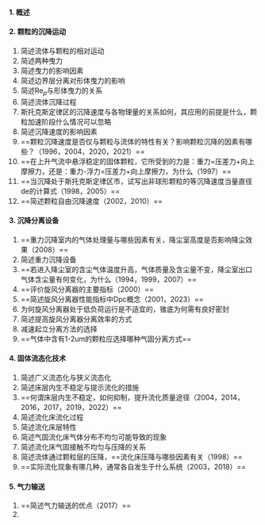 #### 1. 概述

#### 2. 颗粒的沉降运动

1. 简述流体与颗粒的相对运动
2. 简述两种曳力
3. 简述曳力的影响因素
4. 简述边界层分离对形体曳力的影响
5. 简述Re$_p$与形体曳力的关系
6. 简述流体沉降过程
7. 斯托克斯定律区的沉降速度与各物理量的关系如何，其应用的前提是什么，颗粒加速阶段什么情况可以忽略
8. 简述沉降速度的影响因素
9. ==颗粒沉降速度是否仅与颗粒与流体的特性有关？影响颗粒沉降的因素有哪些？（1996，2004，2020，2021）==
10. ==在上升气流中悬浮稳定的固体颗粒，它所受到的力是：重力=压差力+向上摩擦力，还是：重力-浮力=压差力+向上摩擦力，为什么（1997）==
11. ==当沉降处于斯托克斯定律区市，试写出非球形颗粒的等沉降速度当量直径de的计算式（1998，2005）==
12. ==简述颗粒自由沉降速度（2002，2010）==

#### 3. 沉降分离设备

1. ==重力沉降室内的气体处理量与哪些因素有关，降尘室高度是否影响降尘效果（2008）==
2. 简述重力沉降设备
3. ==若进入降尘室的含尘气体温度升高，气体质量及含尘量不变，降尘室出口气体含尘量有何变化，为什么（1994，1999，2007）==
4. ==评价旋风分离器的主要指标（2000）==
5. ==简述旋风分离器性能指标中Dpc概念（2001，2023）==
6. 为何旋风分离器处于低负荷运行是不适宜的，锥底为何需有良好密封
7. 简述提高旋风分离器分离效率的方式
8. 减速起立分离方法的选择
9. ==气体中含有1-2um的颗粒应选择哪种气固分离方式==

#### 4. 固体流态化技术

1. 简述广义流态化与狭义流态化
2. 简述床层内生不稳定与提示流化的措施
3. ==何谓床层内生不稳定，如何抑制，提升流化质量途径（2004，2014，2016，2017，2019，2022）==
4. 简述流化床流化过程
5. 简述流化床层特性
6. 简述气固流化床气体分布不均匀可能导致的现象
7. 简述流化床气固接触不均匀与压降的关系
8. 简述流体通过颗粒层的压降，==流化床压降与哪些因素有关（1998）==
9. ==实际流化现象有哪几种，通常各自发生于什么系统（2003，2018）==

#### 5. 气力输送

1. ==简述气力输送的优点（2017）==
2. 



